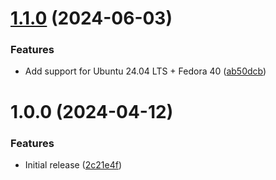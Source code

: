 # [1.1.0](https://github.com/de-it-krachten/ansible-role-sysctl/compare/v1.0.0...v1.1.0) (2024-06-03)


### Features

* Add support for Ubuntu 24.04 LTS + Fedora 40 ([ab50dcb](https://github.com/de-it-krachten/ansible-role-sysctl/commit/ab50dcb4c55ab9839f6eb89e7a20dc8e15bc1898))

# 1.0.0 (2024-04-12)


### Features

* Initial release ([2c21e4f](https://github.com/de-it-krachten/ansible-role-sysctl/commit/2c21e4f58fceabb8d0116805d7aeebac0b19e8ce))
